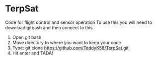 # TerpSat
Code for flight control and sensor operation
To use this you will need to download gitbash and then connect to this

1. Open git bash
2. Move directory to where you want to keep your code
3. Type: git clone https://github.com/TeddyK58/TerpSat.git
4. Hit enter and TADA! 
